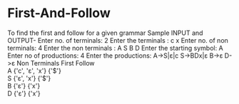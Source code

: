 # First-And-Follow
To find the first and follow for a given grammar 
Sample INPUT and OUTPUT-
Enter no. of terminals: 2
Enter the terminals :
c
x
Enter no. of non terminals: 4
Enter the non terminals :
A
S
B
D
Enter the starting symbol: A
Enter no of productions: 4
Enter the productions:
A->S|ε|c
S->BDx|ε
B->ε
D->ε
   Non Terminals           First               Follow       
         A            {'c', 'ε', 'x'}          {'$'}        
         S               {'ε', 'x'}            {'$'}        
         B                 {'ε'}               {'x'}        
         D                 {'ε'}               {'x'}        
